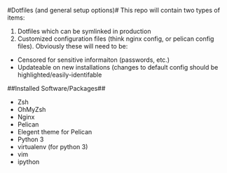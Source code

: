 #Dotfiles (and general setup options)#
This repo will contain two types of items:

1.	Dotfiles which can be symlinked in production
2.	Customized configuration files (think nginx config, or pelican config files). Obviously these will need to be:
-	Censored for sensitive informaiton (passwords, etc.)
-	Updateable on new installations (changes to default config should be highlighted/easily-identifable

##Installed Software/Packages##
- Zsh
- OhMyZsh
- Nginx
- Pelican
- Elegent theme for Pelican
- Python 3
- virtualenv (for python 3)
- vim
- ipython
